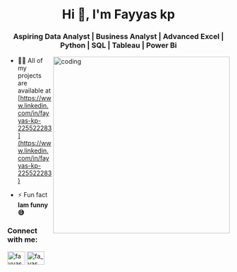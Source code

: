 <h1 align="center">Hi 👋, I'm Fayyas kp</h1>
<h3 align="center">Aspiring Data Analyst | Business Analyst | Advanced Excel | Python | SQL | Tableau | Power Bi</h3>
<img align="right" alt="coding" width="400" src="https://camo.githubusercontent.com/4d9f5ecceb711eec6e2018f38a5677dc657c9738d4a65ba3b928c41c0a45b439/68747470733a2f2f6d69726f2e6d656469756d2e636f6d2f6d61782f313336302f302a37513379765349765f7430696f4a2d5a2e676966">

- 👨‍💻 All of my projects are available at [https://www.linkedin.com/in/fayyas-kp-225522283](https://www.linkedin.com/in/fayyas-kp-225522283)

- ⚡ Fun fact **Iam funny :sweat_smile:**

<h3 align="left">Connect with me:</h3>
<p align="left">
<a href="https://linkedin.com/in/fayyas kp" target="blank"><img align="center" src="https://raw.githubusercontent.com/rahuldkjain/github-profile-readme-generator/master/src/images/icons/Social/linked-in-alt.svg" alt="fayyas kp" height="30" width="40" /></a>
<a href="https://instagram.com/fa_yas_._" target="blank"><img align="center" src="https://raw.githubusercontent.com/rahuldkjain/github-profile-readme-generator/master/src/images/icons/Social/instagram.svg" alt="fa_yas_._" height="30" width="40" /></a>
</p>
